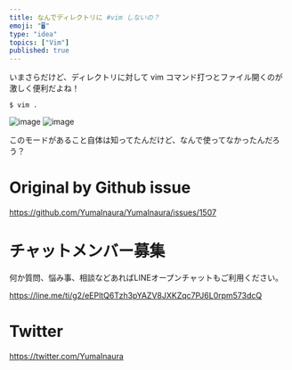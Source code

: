 ```yaml
---
title: なんでディレクトリに #vim しないの？
emoji: "🖥"
type: "idea"
topics: ["Vim"]
published: true
---
```


いまさらだけど、ディレクトリに対して vim コマンド打つとファイル開くのが激しく便利だよね！

`$ vim .`

![image](https://user-images.githubusercontent.com/13635059/56872653-827dc600-6a66-11e9-93d1-db4d591019bc.png)
![image](https://user-images.githubusercontent.com/13635059/56872685-d38dba00-6a66-11e9-9def-8f126ea9fbba.png)

このモードがあること自体は知ってたんだけど、なんで使ってなかったんだろう？

# Original by Github issue

https://github.com/YumaInaura/YumaInaura/issues/1507








<!-- Update From Qiita API -->

# チャットメンバー募集


何か質問、悩み事、相談などあればLINEオープンチャットもご利用ください。

https://line.me/ti/g2/eEPltQ6Tzh3pYAZV8JXKZqc7PJ6L0rpm573dcQ





# Twitter


https://twitter.com/YumaInaura


<!-- Update From Qiita API -->


